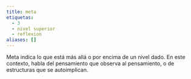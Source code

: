 ```yaml
---
title: meta
etiquetas:
  - 3
  - nivel superior
  - reflexion
aliases: []
---
```


Meta indica lo que está más allá o por encima de un nivel dado. En este contexto, habla del pensamiento que observa al pensamiento, o de estructuras que se autoimplican.